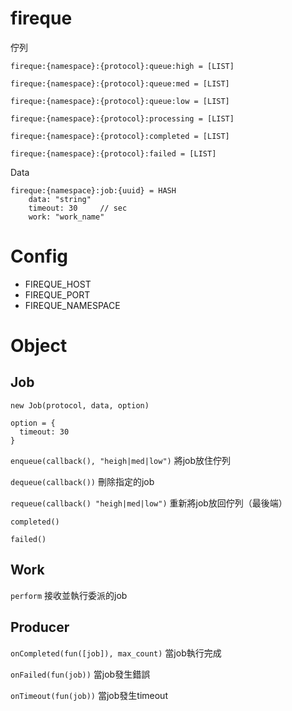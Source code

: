 fireque
=======
佇列

`fireque:{namespace}:{protocol}:queue:high = [LIST]`

`fireque:{namespace}:{protocol}:queue:med = [LIST]`

`fireque:{namespace}:{protocol}:queue:low = [LIST]`

`fireque:{namespace}:{protocol}:processing = [LIST]`

`fireque:{namespace}:{protocol}:completed = [LIST]`

`fireque:{namespace}:{protocol}:failed = [LIST]`

Data

```
fireque:{namespace}:job:{uuid} = HASH
	data: "string"
	timeout: 30		// sec
	work: "work_name"		
````

Config
=======

- FIREQUE_HOST
- FIREQUE_PORT
- FIREQUE_NAMESPACE



Object
=======


## Job

`new Job(protocol, data, option)`

```
option = {
  timeout: 30
}
```

`enqueue(callback(), "heigh|med|low")` 將job放住佇列

`dequeue(callback())` 刪除指定的job

`requeue(callback() "heigh|med|low")` 重新將job放回佇列（最後端）

`completed()`

`failed()`

## Work

`perform` 接收並執行委派的job

## Producer

`onCompleted(fun([job]), max_count)` 當job執行完成

`onFailed(fun(job))` 當job發生錯誤

`onTimeout(fun(job))` 當job發生timeout


